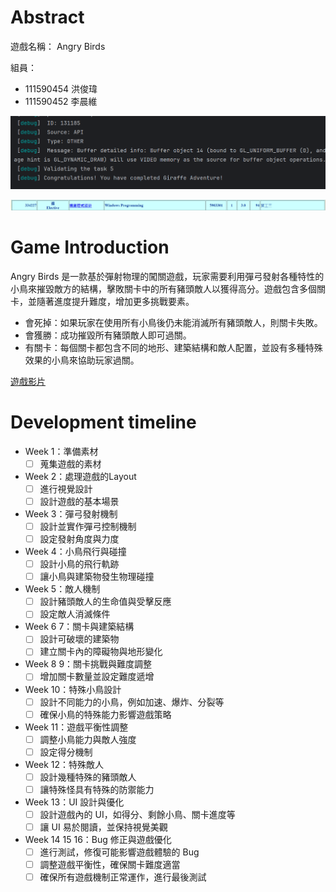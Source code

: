 # Abstract

遊戲名稱： Angry Birds

組員：

- 111590454 洪俊瑋
- 111590452 李晨維

![lab](./lab1.png)  

![grades](./Grade.png)

# Game Introduction

Angry Birds 是一款基於彈射物理的闖關遊戲，玩家需要利用彈弓發射各種特性的小鳥來摧毀敵方的結構，擊敗關卡中的所有豬頭敵人以獲得高分。遊戲包含多個關卡，並隨著進度提升難度，增加更多挑戰要素。

- 會死掉：如果玩家在使用所有小鳥後仍未能消滅所有豬頭敵人，則關卡失敗。
- 會獲勝：成功摧毀所有豬頭敵人即可過關。
- 有關卡：每個關卡都包含不同的地形、建築結構和敵人配置，並設有多種特殊效果的小鳥來協助玩家過關。

[遊戲影片](https://youtu.be/aiiQ8btusrs)

# Development timeline

- Week 1：準備素材  
  - [ ] 蒐集遊戲的素材  

- Week 2：處理遊戲的Layout  
  - [ ] 進行視覺設計
  - [ ] 設計遊戲的基本場景  

- Week 3：彈弓發射機制  
  - [ ] 設計並實作彈弓控制機制  
  - [ ] 設定發射角度與力度  

- Week 4：小鳥飛行與碰撞  
  - [ ] 設計小鳥的飛行軌跡  
  - [ ] 讓小鳥與建築物發生物理碰撞  

- Week 5：敵人機制  
  - [ ] 設計豬頭敵人的生命值與受擊反應  
  - [ ] 設定敵人消滅條件  

- Week 6 7：關卡與建築結構  
  - [ ] 設計可破壞的建築物  
  - [ ] 建立關卡內的障礙物與地形變化  

- Week 8 9：關卡挑戰與難度調整  
  - [ ] 增加關卡數量並設定難度遞增  

- Week 10：特殊小鳥設計  
  - [ ] 設計不同能力的小鳥，例如加速、爆炸、分裂等  
  - [ ] 確保小鳥的特殊能力影響遊戲策略  

- Week 11：遊戲平衡性調整  
  - [ ] 調整小鳥能力與敵人強度  
  - [ ] 設定得分機制  

- Week 12：特殊敵人  
  - [ ] 設計幾種特殊的豬頭敵人  
  - [ ] 讓特殊怪具有特殊的防禦能力  

- Week 13：UI 設計與優化  
  - [ ] 設計遊戲內的 UI，如得分、剩餘小鳥、關卡進度等  
  - [ ] 讓 UI 易於閱讀，並保持視覺美觀  

- Week 14 15 16：Bug 修正與遊戲優化  
  - [ ] 進行測試，修復可能影響遊戲體驗的 Bug  
  - [ ] 調整遊戲平衡性，確保關卡難度適當  
  - [ ] 確保所有遊戲機制正常運作，進行最後測試  
